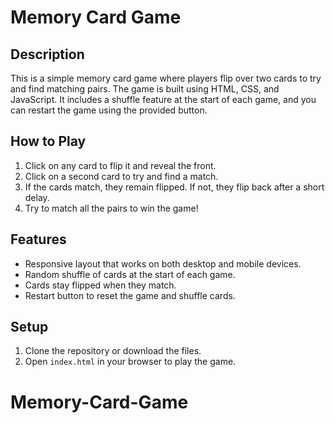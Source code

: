 # Memory Card Game

## Description

This is a simple memory card game where players flip over two cards to try and find matching pairs. The game is built using HTML, CSS, and JavaScript. It includes a shuffle feature at the start of each game, and you can restart the game using the provided button.

## How to Play

1. Click on any card to flip it and reveal the front.
2. Click on a second card to try and find a match.
3. If the cards match, they remain flipped. If not, they flip back after a short delay.
4. Try to match all the pairs to win the game!

## Features

- Responsive layout that works on both desktop and mobile devices.
- Random shuffle of cards at the start of each game.
- Cards stay flipped when they match.
- Restart button to reset the game and shuffle cards.

## Setup

1. Clone the repository or download the files.
2. Open `index.html` in your browser to play the game.
# Memory-Card-Game
